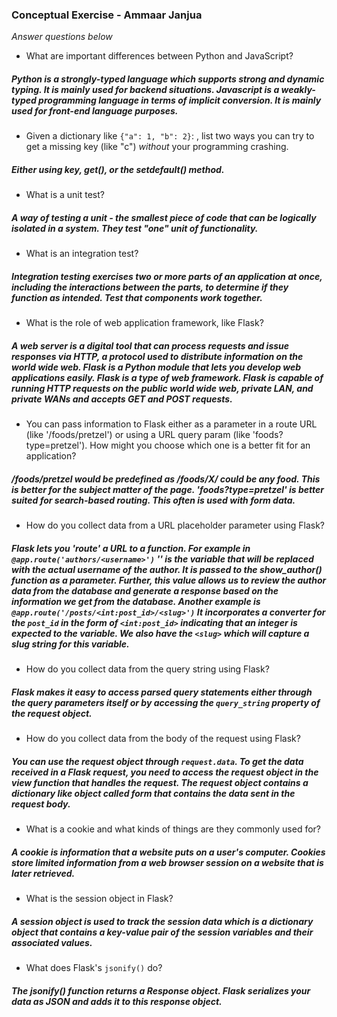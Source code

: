 ### Conceptual Exercise - Ammaar Janjua 
*Answer questions below*

- What are important differences between Python and JavaScript?

##### Python is a strongly-typed language which supports strong and dynamic typing. It is mainly used for backend situations. Javascript is a weakly-typed programming language in terms of implicit conversion. It is mainly used for front-end language purposes.

- Given a dictionary like ``{"a": 1, "b": 2}``: , list two ways you
  can try to get a missing key (like "c") *without* your programming
  crashing.

##### Either using key, get(), or the setdefault() method. 

- What is a unit test?
  
##### A way of testing a unit - the smallest piece of code that can be logically isolated in a system. They test "one" unit of functionality. 

- What is an integration test?
  
##### Integration testing exercises two or more parts of an application at once, including the interactions between the parts, to determine if they function as intended. Test that components work together. 

- What is the role of web application framework, like Flask?
  
##### A web server is a digital tool that can process requests and issue responses via HTTP, a protocol used to distribute information on the world wide web. Flask is a Python module that lets you develop web applications easily. Flask is a type of web framework. Flask is capable of running HTTP requests on the public world wide web, private LAN, and private WANs and accepts GET and POST requests.

- You can pass information to Flask either as a parameter in a route URL
  (like '/foods/pretzel') or using a URL query param (like
  'foods?type=pretzel'). How might you choose which one is a better fit
  for an application?

##### /foods/pretzel would be predefined as /foods/X/ could be any food. This is better for the subject matter of the page. 'foods?type=pretzel' is better suited for search-based routing. This often is used with form data.

- How do you collect data from a URL placeholder parameter using Flask?

##### Flask lets you 'route' a URL to a function. For example in `@app.route('authors/<username>')` '<username>' is the  variable that will be replaced with the actual username of the author. It is passed to the show_author() function as a parameter. Further, this value allows us to review the author data from the database and generate a response based on the information we get from the database. Another example is `@app.route('/posts/<int:post_id>/<slug>')` It incorporates a converter for the `post_id` in the form of `<int:post_id>` indicating that an integer is expected to the variable. We also have the `<slug>` which will capture a slug string for this variable.

- How do you collect data from the query string using Flask?
  
##### Flask makes it easy to access parsed query statements either through the query parameters itself or by accessing the `query_string` property of the request object.

- How do you collect data from the body of the request using Flask?

##### You can use the request object through `request.data`. To get the data received in a Flask request, you need to access the request object in the view function that handles the request. The request object contains a dictionary like object called form that contains the data sent in the request body.

- What is a cookie and what kinds of things are they commonly used for?

##### A cookie is information that a website puts on a user's computer. Cookies store limited information from a web browser session on a website that is later retrieved. 

- What is the session object in Flask?

##### A session object is used to track the session data which is a dictionary object that contains a key-value pair of the session variables and their associated values.

- What does Flask's `jsonify()` do?

##### The jsonify() function returns a Response object. Flask serializes your data as JSON and adds it to this response object. 